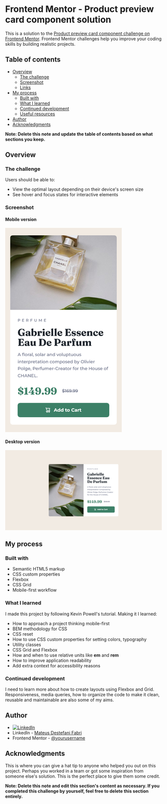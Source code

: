 # Frontend Mentor - Product preview card component solution

This is a solution to the [Product preview card component challenge on Frontend Mentor](https://www.frontendmentor.io/challenges/product-preview-card-component-GO7UmttRfa). Frontend Mentor challenges help you improve your coding skills by building realistic projects. 

## Table of contents

- [Overview](#overview)
  - [The challenge](#the-challenge)
  - [Screenshot](#screenshot)
  - [Links](#links)
- [My process](#my-process)
  - [Built with](#built-with)
  - [What I learned](#what-i-learned)
  - [Continued development](#continued-development)
  - [Useful resources](#useful-resources)
- [Author](#author)
- [Acknowledgments](#acknowledgments)

**Note: Delete this note and update the table of contents based on what sections you keep.**

## Overview

### The challenge

Users should be able to:

- View the optimal layout depending on their device's screen size
- See hover and focus states for interactive elements

### Screenshot

#### Mobile version

![Mobile version screenshot](screenshots/screenshot-mobile.png)

#### Desktop version

![Desktop version screenshot](screenshots/screenshot-desktop.png)

## My process

### Built with

- Semantic HTML5 markup
- CSS custom properties
- Flexbox
- CSS Grid
- Mobile-first workflow

### What I learned

I made this project by following Kevin Powell's tutorial. Making it I learned:

- How to approach a project thinking mobile-first
- BEM methodology for CSS
- CSS reset
- How to use CSS custom properties for setting colors, typography
- Utility classes
- CSS Grid and Flexbox
- How and when to use relative units like **em** and **rem**
- How to improve application readability
- Add extra context for accessibility reasons

### Continued development

I need to learn more about how to create layouts using Flexbox and Grid. Responsiveness, media queries, how to organize the code to make it clean, reusable and maintainable are also some of my aims.

## Author

- [![LinkedIn](https://img.shields.io/badge/LinkedIn-blue?style=flat&logo=linkedin&labelColor=blue)](https://www.linkedin.com/in/mateus-destefani-fabri-44b205232/)
- LinkedIn - [Mateus Destefani Fabri](https://www.linkedin.com/in/mateus-destefani-fabri-44b205232/)
- Frontend Mentor - [@yourusername](https://www.frontendmentor.io/profile/yourusername)



## Acknowledgments

This is where you can give a hat tip to anyone who helped you out on this project. Perhaps you worked in a team or got some inspiration from someone else's solution. This is the perfect place to give them some credit.

**Note: Delete this note and edit this section's content as necessary. If you completed this challenge by yourself, feel free to delete this section entirely.**
